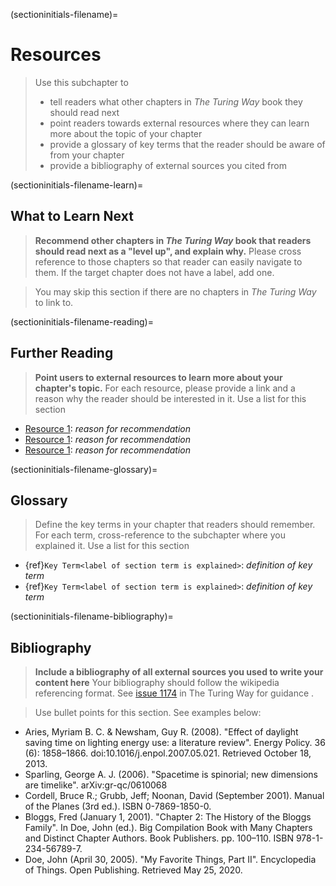 (sectioninitials-filename)=
# Resources

> Use this subchapter to
>  - tell readers what other chapters in _The Turing Way_ book they should read next
>  - point readers towards external resources where they can learn more about the topic of your chapter
>  - provide a glossary of key terms that the reader should be aware of from your chapter
>  - provide a bibliography of external sources you cited from

(sectioninitials-filename-learn)=
## What to Learn Next

> **Recommend other chapters in _The Turing Way_ book that readers should read next as a "level up", and explain why.**
> Please cross reference to those chapters so that reader can easily navigate to them.
> If the target chapter does not have a label, add one.

> You may skip this section if there are no chapters in _The Turing Way_ to link to.

(sectioninitials-filename-reading)=
## Further Reading

> **Point users to external resources to learn more about your chapter's topic.** 
> For each resource, please provide a link and a reason why the reader should be interested in it.
> Use a list for this section

- [Resource 1](link_to_resource): _reason for recommendation_
- [Resource 1](link_to_resource): _reason for recommendation_
- [Resource 1](link_to_resource): _reason for recommendation_

(sectioninitials-filename-glossary)=
## Glossary

> Define the key terms in your chapter that readers should remember.
> For each term, cross-reference to the subchapter where you explained it.
> Use a list for this section

- {ref}`Key Term<label of section term is explained>`: _definition of key term_
- {ref}`Key Term<label of section term is explained>`: _definition of key term_

(sectioninitials-filename-bibliography)=
## Bibliography

> **Include a bibliography of all external sources you used to write your content here**
> Your bibliography should follow the wikipedia referencing format.
> See [issue 1174](https://github.com/alan-turing-institute/the-turing-way/issues/1174) in The Turing Way for guidance .

> Use bullet points for this section. See examples below:

- Aries, Myriam B. C. & Newsham, Guy R. (2008). "Effect of daylight saving time on lighting energy use: a literature review". Energy Policy. 36 (6): 1858–1866. doi:10.1016/j.enpol.2007.05.021. Retrieved October 18, 2013.
- Sparling, George A. J. (2006). "Spacetime is spinorial; new dimensions are timelike". arXiv:gr-qc/0610068
- Cordell, Bruce R.; Grubb, Jeff; Noonan, David (September 2001). Manual of the Planes (3rd ed.). ISBN 0-7869-1850-0.
- Bloggs, Fred (January 1, 2001). "Chapter 2: The History of the Bloggs Family". In Doe, John (ed.). Big Compilation Book with Many Chapters and Distinct Chapter Authors. Book Publishers. pp. 100–110. ISBN 978-1-234-56789-7.
- Doe, John (April 30, 2005). "My Favorite Things, Part II". Encyclopedia of Things. Open Publishing. Retrieved May 25, 2020.


<!-- IMPORTANT!

- Use this template to create for your chapter's resources. This is always the last part of your subchapter

BEFORE YOU GO

- Have a look at the Style Guide and the Maintaining Consistency chapters to ensure that you have followed the relevant recommendations on
  - Avoiding HTML
  - Consecutive headers
  - Labels and cross referencing
  - latin abbreviations
  - References and citations
  - title casing
  - matching headers with reference in table of content

-->
